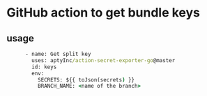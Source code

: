 # GitHub action to get bundle keys

## usage

```cmd
      - name: Get split key
        uses: aptyInc/action-secret-exporter-go@master
        id: keys
        env:
          SECRETS: ${{ toJson(secrets) }}
          BRANCH_NAME: <name of the branch>
```


